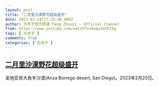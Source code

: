 ```yaml
---
layout: post
title: "二月里沙漠野花超级盛开"
date: 2023-02-24T17:33:30.000Z
author: 方舟子官方频道 Fang Zhouzi - Official Channel
from: https://www.youtube.com/watch?v=Raqu2mYh15g
tags: [ 方舟子 ]
comments: True
categories: [ 方舟子 ]
---
```

<!--1677260010000-->
[二月里沙漠野花超级盛开](https://www.youtube.com/watch?v=Raqu2mYh15g)
------

<div>
圣地亚哥大角羊沙漠(Anza Borrego desert, San Diego)。2023年2月20日。
</div>
